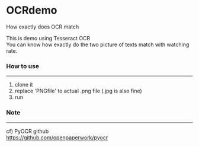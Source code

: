 # OCRdemo
How exactly does OCR match


This is demo using Tesseract OCR   
You can know how exactly do the two picture of texts match with watching rate.


### How to use
---
1. clone it
2. replace 'PNGfile' to actual .png file (.jpg is also fine)
3. run


### Note 
---
cf) PyOCR github  
https://github.com/openpaperwork/pyocr


